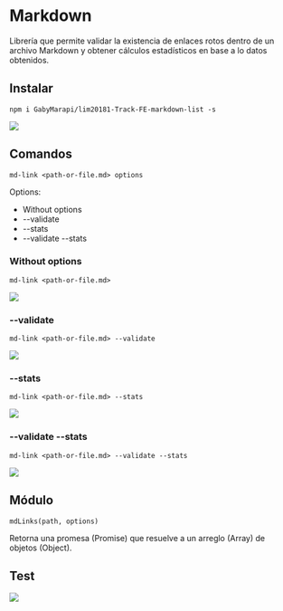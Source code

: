 # Markdown

Librería que permite validar la existencia de enlaces rotos dentro de un archivo Markdown y obtener cálculos estadísticos en base a lo datos obtenidos.

## Instalar

`npm i GabyMarapi/lim20181-Track-FE-markdown-list -s`

![](https://fotos.subefotos.com/0daabd3eb88a6f193e6aeed086a81ea5o.png)

## Comandos

`md-link <path-or-file.md> options`

Options:

* Without options
* --validate
* --stats
* --validate --stats


### Without options

`md-link <path-or-file.md>`

![](https://fotos.subefotos.com/19e93c33ae3e21442b7ba87c2a7e05b1o.png)

### --validate

`md-link <path-or-file.md> --validate`

![](https://fotos.subefotos.com/2eb7d814243850989e7b57d314858230o.png)

### --stats

`md-link <path-or-file.md> --stats`

![](https://fotos.subefotos.com/13c980949e0850d095b2df1cfa74fc5do.png)

### --validate --stats

`md-link <path-or-file.md> --validate --stats`

![](https://fotos.subefotos.com/27cf2e1dac7624e0f6c4fd59432b7211o.png)

## Módulo

`mdLinks(path, options)`

 Retorna una promesa (Promise) que resuelve a un arreglo (Array) de objetos (Object).

## Test

![](https://fotos.subefotos.com/45cf5db58fc633225b79bd72a2936426o.png)

